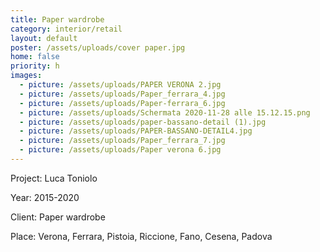 ```yaml
---
title: Paper wardrobe
category: interior/retail
layout: default
poster: /assets/uploads/cover paper.jpg
home: false
priority: h
images:
  - picture: /assets/uploads/PAPER VERONA 2.jpg
  - picture: /assets/uploads/Paper_ferrara_4.jpg
  - picture: /assets/uploads/Paper-ferrara_6.jpg
  - picture: /assets/uploads/Schermata 2020-11-28 alle 15.12.15.png
  - picture: /assets/uploads/paper-bassano-detail (1).jpg
  - picture: /assets/uploads/PAPER-BASSANO-DETAIL4.jpg
  - picture: /assets/uploads/Paper_ferrara_7.jpg
  - picture: /assets/uploads/Paper verona 6.jpg
---
```

Project: Luca Toniolo

Year: 2015-2020

Client: Paper wardrobe

Place: Verona, Ferrara, Pistoia, Riccione, Fano, Cesena, Padova




